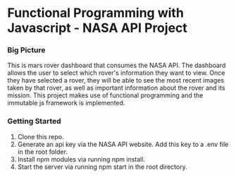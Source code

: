 # Functional Programming with Javascript - NASA API Project

### Big Picture
This is mars rover dashboard that consumes the NASA API.  The dashboard allows the user to select which rover's information they want to view. Once they have selected a rover, they will be able to see the most recent images taken by that rover, as well as important information about the rover and its mission. This project makes use of functional programming and the immutable js framework is implemented.

### Getting Started

1. Clone this repo.
2. Generate an api key via the NASA API website.  Add this key to a .env file in the root folder.
3. Install npm modules via running npm install.
4. Start the server via running npm start in the root directory.

